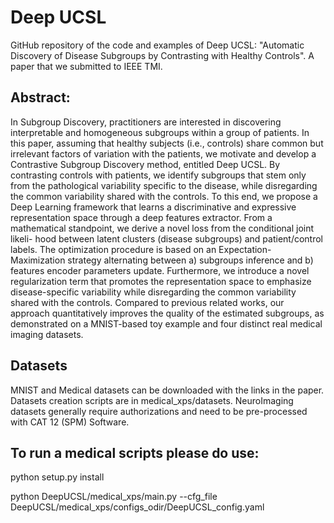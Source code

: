 # Deep UCSL
GitHub repository of the code and examples of Deep UCSL: "Automatic Discovery of Disease Subgroups by Contrasting with Healthy Controls".
A paper that we submitted to IEEE TMI.

## Abstract:
In Subgroup Discovery, practitioners are interested in discovering interpretable and homogeneous
subgroups within a group of patients. In this paper, assuming that healthy subjects (i.e., controls) share common but
irrelevant factors of variation with the patients, we motivate and develop a Contrastive Subgroup Discovery method,
entitled Deep UCSL. By contrasting controls with patients, we identify subgroups that stem only from the pathological
variability specific to the disease, while disregarding the common variability shared with the controls. To this end,
we propose a Deep Learning framework that learns a discriminative and expressive representation space through a
deep features extractor. From a mathematical standpoint, we derive a novel loss from the conditional joint likeli-
hood between latent clusters (disease subgroups) and patient/control labels. The optimization procedure is based on
an Expectation-Maximization strategy alternating between a) subgroups inference and b) features encoder parameters
update. Furthermore, we introduce a novel regularization term that promotes the representation space to emphasize
disease-specific variability while disregarding the common variability shared with the controls. Compared to previous
related works, our approach quantitatively improves the quality of the estimated subgroups, as demonstrated on
a MNIST-based toy example and four distinct real medical imaging datasets.

## Datasets
MNIST and Medical datasets can be downloaded with the links in the paper.
Datasets creation scripts are in medical_xps/datasets.
NeuroImaging datasets generally require authorizations and need to be pre-processed with CAT 12 (SPM) Software.

## To run a medical scripts please do use:

python setup.py install

python DeepUCSL/medical_xps/main.py --cfg_file DeepUCSL/medical_xps/configs_odir/DeepUCSL_config.yaml






